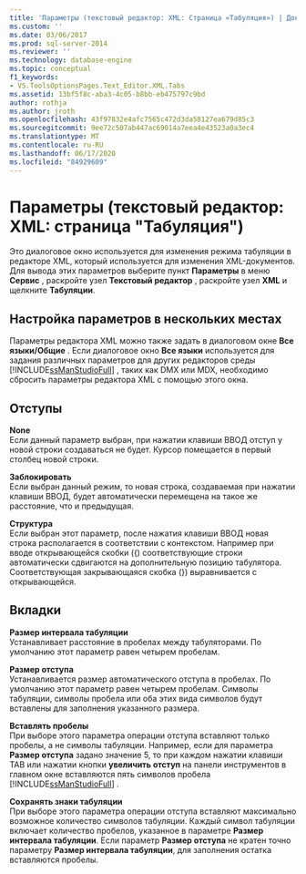 ```yaml
---
title: 'Параметры (текстовый редактор: XML: Страница «Табуляция») | Документация Майкрософт'
ms.custom: ''
ms.date: 03/06/2017
ms.prod: sql-server-2014
ms.reviewer: ''
ms.technology: database-engine
ms.topic: conceptual
f1_keywords:
- VS.ToolsOptionsPages.Text_Editor.XML.Tabs
ms.assetid: 13bf5f8c-aba3-4c05-b8bb-eb475797c9bd
author: rothja
ms.author: jroth
ms.openlocfilehash: 43f97832e4afc7565c472d3da58127ea679d85c3
ms.sourcegitcommit: 9ee72c507ab447ac69014a7eea4e43523a0a3ec4
ms.translationtype: MT
ms.contentlocale: ru-RU
ms.lasthandoff: 06/17/2020
ms.locfileid: "84929609"
---
```

# <a name="options-text-editorxmltabs-page"></a>Параметры (текстовый редактор: XML: страница "Табуляция")
  Это диалоговое окно используется для изменения режима табуляции в редакторе XML, который используется для изменения XML-документов. Для вывода этих параметров выберите пункт **Параметры** в меню **Сервис** , раскройте узел **Текстовый редактор** , раскройте узел **XML** и щелкните **Табуляции**.  
  
## <a name="setting-options-in-multiple-locations"></a>Настройка параметров в нескольких местах  
 Параметры редактора XML можно также задать в диалоговом окне **Все языки/Общие** . Если диалоговое окно **Все языки** используется для задания различных параметров для других редакторов среды [!INCLUDE[ssManStudioFull](../includes/ssmanstudiofull-md.md)] , таких как DMX или MDX, необходимо сбросить параметры редактора XML с помощью этого окна.  
  
## <a name="indenting"></a>Отступы  
 **None**  
 Если данный параметр выбран, при нажатии клавиши ВВОД отступ у новой строки создаваться не будет. Курсор помещается в первый столбец новой строки.  
  
 **Заблокировать**  
 Если выбран данный режим, то новая строка, создаваемая при нажатии клавиши ВВОД, будет автоматически перемещена на такое же расстояние, что и предыдущая.  
  
 **Структура**  
 Если выбран этот параметр, после нажатия клавиши ВВОД новая строка располагается в соответствии с контекстом. Например при вводе открывающейся скобки ({) соответствующие строки автоматически сдвигаются на дополнительную позицию табулятора. Соответствующая закрывающаяся скобка (}) выравнивается с открывающейся.  
  
## <a name="tabs"></a>Вкладки  
 **Размер интервала табуляции**  
 Устанавливает расстояние в пробелах между табуляторами. По умолчанию этот параметр равен четырем пробелам.  
  
 **Размер отступа**  
 Устанавливается размер автоматического отступа в пробелах. По умолчанию этот параметр равен четырем пробелам. Символы табуляции, символы пробела или оба этих вида символов будут вставлены для заполнения указанного размера.  
  
 **Вставлять пробелы**  
 При выборе этого параметра операции отступа вставляют только пробелы, а не символы табуляции. Например, если для параметра **Размер отступа** задано значение 5, то при каждом нажатии клавиши TAB или нажатии кнопки **увеличить отступ** на панели инструментов в главном окне вставляются пять символов пробела [!INCLUDE[ssManStudioFull](../includes/ssmanstudiofull-md.md)] .  
  
 **Сохранять знаки табуляции**  
 При выборе этого параметра операции отступа вставляют максимально возможное количество символов табуляции. Каждый символ табуляции включает количество пробелов, указанное в параметре **Размер интервала табуляции**. Если параметр **Размер отступа** не кратен точно параметру **Размер интервала табуляции**, для заполнения остатка вставляются пробелы.  
  
  
